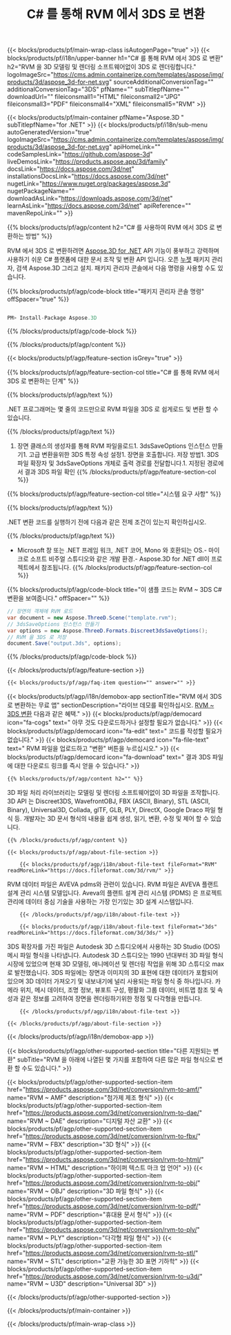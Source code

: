 ﻿---
title: C# 를 통해 RVM 에서 3DS 로 변환 
weight: 3560
url: /ko/net/conversion/rvm-to-3ds/ 
description: RVM ~ 3DS C# 변환에 대한 샘플 코드입니다. VB .NET, Asp .NET 또는 .NET 기반 응용 프로그램 내에서 배치 RVM 파일에서 3DS 로의 변환에 대해 API 예제 코드를 사용합니다.
---
{{< blocks/products/pf/main-wrap-class isAutogenPage="true" >}}
{{< blocks/products/pf/i18n/upper-banner h1="C# 를 통해 RVM 에서 3DS 로 변환" h2="RVM 을 3D 모델링 및 렌더링 소프트웨어없이 3DS 로 렌더링합니다." logoImageSrc="https://cms.admin.containerize.com/templates/aspose/img/products/3d/aspose_3d-for-net.svg" sourceAdditionalConversionTag="" additionalConversionTag="3DS" pfName="" subTitlepfName="" downloadUrl="" fileiconsmall1="HTML" fileiconsmall2="JPG" fileiconsmall3="PDF" fileiconsmall4="XML" fileiconsmall5="RVM" >}}

{{< blocks/products/pf/main-container pfName="Aspose.3D " subTitlepfName="for .NET" >}}
{{< blocks/products/pf/i18n/sub-menu autoGeneratedVersion="true" logoImageSrc="https://cms.admin.containerize.com/templates/aspose/img/products/3d/aspose_3d-for-net.svg" apiHomeLink="" codeSamplesLink="https://github.com/aspose-3d" liveDemosLink="https://products.aspose.app/3d/family" docsLink="https://docs.aspose.com/3d/net" installationsDocsLink="https://docs.aspose.com/3d/net" nugetLink="https://www.nuget.org/packages/aspose.3d" nugetPackageName="" downloadAsLink="https://downloads.aspose.com/3d/net" learnAsLink="https://docs.aspose.com/3d/net" apiReference="" mavenRepoLink="" >}}

{{% blocks/products/pf/agp/content h2="C# 를 사용하여 RVM 에서 3DS 로 변환하는 방법" %}}

 RVM 에서 3DS 로 변환하려면
 [Aspose.3D for .NET](https://products.aspose.com/3d/net) 
 API 기능이 풍부하고 강력하며 사용하기 쉬운 C# 플랫폼에 대한 문서 조작 및 변환 API 입니다. 오픈
 [누젯](https://www.nuget.org/packages/aspose.3d) 
 패키지 관리자, 검색
 Aspose.3D 
 그리고 설치. 패키지 관리자 콘솔에서 다음 명령을 사용할 수도 있습니다.

{{% blocks/products/pf/agp/code-block title="패키지 관리자 콘솔 명령" offSpacer="true" %}}

```cs

PM> Install-Package Aspose.3D


```

{{% /blocks/products/pf/agp/code-block %}}

{{% /blocks/products/pf/agp/content %}}

{{< blocks/products/pf/agp/feature-section isGrey="true" >}}

{{% blocks/products/pf/agp/feature-section-col title="C# 를 통해 RVM 에서 3DS 로 변환하는 단계" %}}

{{% blocks/products/pf/agp/text %}}

 .NET 프로그래머는 몇 줄의 코드만으로 RVM 파일을 3DS 로 쉽게로드 및 변환 할 수 있습니다.

{{% /blocks/products/pf/agp/text %}}

1. 장면 클래스의 생성자를 통해 RVM 파일을로드1. 3dsSaveOptions 인스턴스 만들기1. 고급 변환을위한 3DS 특정 속성 설정1. 장면을 호출합니다. 저장 방법1. 3DS 파일 확장자 및 3dsSaveOptions 개체로 출력 경로를 전달합니다.1. 지정된 경로에서 결과 3DS 파일 확인
{{% /blocks/products/pf/agp/feature-section-col %}}

{{% blocks/products/pf/agp/feature-section-col title="시스템 요구 사항" %}}

{{% blocks/products/pf/agp/text %}}

 .NET 변환 코드를 실행하기 전에 다음과 같은 전제 조건이 있는지 확인하십시오.

{{% /blocks/products/pf/agp/text %}}

- Microsoft 창 또는 .NET 프레임 워크, .NET 코어, Mono 와 호환되는 OS.- 마이크로 소프트 비주얼 스튜디오와 같은 개발 환경.- Aspose.3D for .NET dll이 프로젝트에서 참조됩니다.
{{% /blocks/products/pf/agp/feature-section-col %}}

{{% blocks/products/pf/agp/code-block title="이 샘플 코드는 RVM ~ 3DS C# 변환을 보여줍니다." offSpacer="" %}}

```cs
// 장면의 객체에 RVM 로드 
var document = new Aspose.ThreeD.Scene("template.rvm");
// 3dsSaveOptions 인스턴스 만들기 
var options = new Aspose.ThreeD.Formats.Discreet3dsSaveOptions();
// RVM 을 3DS 로 저장 
document.Save("output.3ds", options); 


```

{{% /blocks/products/pf/agp/code-block %}}

{{< /blocks/products/pf/agp/feature-section >}}

    {{< blocks/products/pf/agp/faq-item question="" answer="" >}}
 

<!-- aboutfile Starts -->

{{< blocks/products/pf/agp/i18n/demobox-app sectionTitle="RVM 에서 3DS 로 변환하는 무료 앱" sectionDescription="라이브 데모를 확인하십시오. [RVM ~ 3DS 변환](https://products.aspose.app/3d/conversion/rvm-to-3ds) 다음과 같은 혜택." >}}
        {{< blocks/products/pf/agp/democard icon="fa-cogs" text=" 아무 것도 다운로드하거나 설정할 필요가 없습니다." >}}
        {{< blocks/products/pf/agp/democard icon="fa-edit" text=" 코드를 작성할 필요가 없습니다." >}}
        {{< blocks/products/pf/agp/democard icon="fa-file-text" text=" RVM 파일을 업로드하고 \"변환\" 버튼을 누르십시오." >}}
        {{< blocks/products/pf/agp/democard icon="fa-download" text=" 결과 3DS 파일에 대한 다운로드 링크를 즉시 얻을 수 있습니다." >}}

    {{% blocks/products/pf/agp/content h2="" %}}

 3D 파일 처리 라이브러리는 모델링 및 렌더링 소프트웨어없이 3D 파일을 조작합니다. 3D API 는 Discreet3DS, WavefrontOBJ, FBX (ASCII, Binary), STL (ASCII, Binary), Universal3D, Collada, glTF, GLB, PLY, DirectX, Google Draco 파일 형식 등. 개발자는 3D 문서 형식의 내용을 쉽게 생성, 읽기, 변환, 수정 및 제어 할 수 있습니다.



    {{% /blocks/products/pf/agp/content %}}

    {{< blocks/products/pf/agp/about-file-section >}}

        {{< blocks/products/pf/agp/i18n/about-file-text fileFormat="RVM" readMoreLink="https://docs.fileformat.com/3d/rvm/" >}}
RVM 데이터 파일은 AVEVA pdms와 관련이 있습니다. RVM 파일은 AVEVA 플랜트 설계 관리 시스템 모델입니다. Aveva의 플랜트 설계 관리 시스템 (PDMS) 은 프로젝트 관리에 데이터 중심 기술을 사용하는 가장 인기있는 3D 설계 시스템입니다.

        {{< /blocks/products/pf/agp/i18n/about-file-text >}}

        {{< blocks/products/pf/agp/i18n/about-file-text fileFormat="3ds" readMoreLink="https://docs.fileformat.com/3d/3ds/" >}}
3DS 확장자를 가진 파일은 Autodesk 3D 스튜디오에서 사용하는 3D Studio (DOS) 메시 파일 형식을 나타냅니다. Autodesk 3D 스튜디오는 1990 년대부터 3D 파일 형식 시장에 있었으며 현재 3D 모델링, 애니메이션 및 렌더링 작업을 위해 3D 스튜디오 max로 발전했습니다. 3DS 파일에는 장면과 이미지의 3D 표현에 대한 데이터가 포함되어 있으며 3D 데이터 가져오기 및 내보내기에 널리 사용되는 파일 형식 중 하나입니다. 카메라 위치, 메시 데이터, 조명 정보, 뷰포트 구성, 평활화 그룹 데이터, 비트맵 참조 및 속성과 같은 정보를 고려하여 장면을 렌더링하기위한 정점 및 다각형을 만듭니다.

        {{< /blocks/products/pf/agp/i18n/about-file-text >}}

    {{< /blocks/products/pf/agp/about-file-section >}}

{{< /blocks/products/pf/agp/i18n/demobox-app >}}

<!-- aboutfile Ends -->

{{< blocks/products/pf/agp/other-supported-section title="다른 지원되는 변환" subTitle="RVM 을 아래에 나열된 몇 가지를 포함하여 다른 많은 파일 형식으로 변환 할 수도 있습니다." >}}

{{< blocks/products/pf/agp/other-supported-section-item href="https://products.aspose.com/3d/net/conversion/rvm-to-amf/" name="RVM ~ AMF" description="첨가제 제조 형식" >}}
{{< blocks/products/pf/agp/other-supported-section-item href="https://products.aspose.com/3d/net/conversion/rvm-to-dae/" name="RVM ~ DAE" description="디지털 자산 교환" >}}
{{< blocks/products/pf/agp/other-supported-section-item href="https://products.aspose.com/3d/net/conversion/rvm-to-fbx/" name="RVM ~ FBX" description="3D 형식" >}}
{{< blocks/products/pf/agp/other-supported-section-item href="https://products.aspose.com/3d/net/conversion/rvm-to-html/" name="RVM ~ HTML" description="하이퍼 텍스트 마크 업 언어" >}}
{{< blocks/products/pf/agp/other-supported-section-item href="https://products.aspose.com/3d/net/conversion/rvm-to-obj/" name="RVM ~ OBJ" description="3D 파일 형식" >}}
{{< blocks/products/pf/agp/other-supported-section-item href="https://products.aspose.com/3d/net/conversion/rvm-to-pdf/" name="RVM ~ PDF" description="휴대용 문서 형식" >}}
{{< blocks/products/pf/agp/other-supported-section-item href="https://products.aspose.com/3d/net/conversion/rvm-to-ply/" name="RVM ~ PLY" description="다각형 파일 형식" >}}
{{< blocks/products/pf/agp/other-supported-section-item href="https://products.aspose.com/3d/net/conversion/rvm-to-stl/" name="RVM ~ STL" description="교환 가능한 3D 표면 기하학" >}}
{{< blocks/products/pf/agp/other-supported-section-item href="https://products.aspose.com/3d/net/conversion/rvm-to-u3d/" name="RVM ~ U3D" description="Universal 3D" >}}

{{< /blocks/products/pf/agp/other-supported-section >}}

{{< /blocks/products/pf/main-container >}}
    
{{< /blocks/products/pf/main-wrap-class >}}